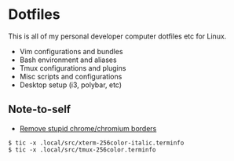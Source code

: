 # Dotfiles

This is all of my personal developer computer dotfiles etc for Linux.

* Vim configurations and bundles
* Bash environment and aliases
* Tmux configurations and plugins
* Misc scripts and configurations
* Desktop setup (i3, polybar, etc)


## Note-to-self

* [Remove stupid chrome/chromium borders](https://stackoverflow.com/questions/11505767/how-can-i-set-chrome-to-use-system-titlebars-and-border-in-preferences-file)

```
$ tic -x .local/src/xterm-256color-italic.terminfo
$ tic -x .local/src/tmux-256color.terminfo
```
